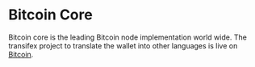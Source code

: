 # Bitcoin Core

Bitcoin core is the leading Bitcoin node implementation world wide. The transifex project to translate the wallet into other languages is live on [Bitcoin](https://www.transifex.com/bitcoin/bitcoin/).